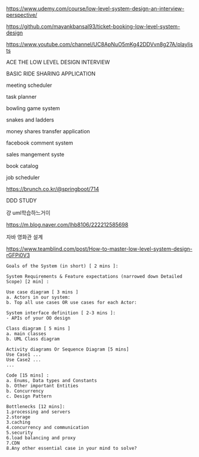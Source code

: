 https://www.udemy.com/course/low-level-system-design-an-interview-perspective/

https://github.com/mayankbansal93/ticket-booking-low-level-system-design


https://www.youtube.com/channel/UC8ApNuO5mKg42DDVvn8g27A/playlists

ACE THE LOW LEVEL DESIGN INTERVIEW

BASIC RIDE SHARING APPLICATION

meeting scheduler

task planner

bowling game system

snakes and ladders

money shares transfer application

facebook comment system

sales mangement syste

book catalog

job scheduler


https://brunch.co.kr/@springboot/714

 
 DDD
 STUDY
 
 걍 uml학습하느거이
 
 https://m.blog.naver.com/lhb8106/222212585698
 
 자바 영화관 설계
 
 https://www.teamblind.com/post/How-to-master-low-level-system-design-rGFPi0V3
 
 
 ```
 Goals of the System (in short) [ 2 mins ]:

System Requirements & Feature expectations (narrowed down Detailed Scope) [2 min] :

Use case diagram [ 3 mins ]
a. Actors in our system:
b. Top all use cases OR use cases for each Actor:

System interface definition [ 2-3 mins ]:
- APIs of your OO design

Class diagram [ 5 mins ]
a. main classes
b. UML Class diagram

Activity diagrams Or Sequence Diagram [5 mins]
Use Case1 ...
Use Case2 ...
...

Code [15 mins] :
a. Enums, Data types and Constants
b. Other important Entities
b. Concurrency
c. Design Pattern

Bottlenecks [12 mins]:
1.processing and servers
2.storage
3.caching
4.concurrency and communication
5.security
6.load balancing and proxy
7.CDN
8.Any other essential case in your mind to solve?

```
